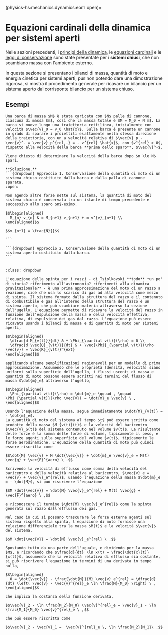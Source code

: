 (physics-hs:mechanics:dynamics:eom:open)=
# Equazioni cardinali della dinamica per sistemi aperti

Nelle sezioni precedenti, i [principi della dinamica](physics-hs:mechanics:dynamics:eom), le [equazioni cardinali](physics-hs:mechanics:dynamics:eom) e le [leggi di conservazione](physics-hs:mechanics:dynamics:conservation) sono state presentate per i **sistemi chiusi**, che non scambiano massa con l'ambiente esterno.

In questa sezione si presentano i bilanci di massa, quantità di moto e energia cinetica per sistemi aperti; pur non potendo dare una dimostrazione rigorosa, si mostra il procedimento generale per ricavare un bilancio per un sistema aperto dal corrisponte bilancio per un sistema chiuso.





## Esempi
````{prf:example} Sistemi discreti - Moto di una barca per reazione
Una barca di massa $M$ è stata caricata con $N$ palle di cannone, ciascuna di massa $m$, così che la massa totale è $M = M_0 + N m$. La barca si muove lungo una traiettoria rettilinea, inizialmente con velocità $\vec{v}_0 = v_0 \hat{x}$. Sulla barca è presente un cannone in grado di sparare i proiettili esattamente nella stessa direzione della traiettoria, con un a velocità relativa di $\vec{v}_p - \vec{v}^- = \vec{v}_p^{rel,-} = - v^{rel} \hat{x}$, con $v^{rel} > 0$, rispetto alla velocità della barca **prima dello sparo**, $\vec{v}^-$.

Viene chiesto di determinare la velocità della barca dopo $n \le N$ spari.

**Soluzione.**
```{dropdown} Approccio 1. Conservazione della quantità di moto di un sistema chiuso costituito dalla barca e dalla palla di cannone sparata.
:open:

Non agendo altre forze nette sul sistema, la quantità di moto del sistema chiuso è conservata tra un istante di tempo precedente e successivo allo sparo $n$-esimo.

$$\begin{aligned}
  M_{n} v_{n} & = M_{n+1} v_{n+1} + m v^{e}_{n+1} \\
\end{aligned}$$

$$v_{n+1} = \frac{N}{}$$

```

```{dropdown} Approccio 2. Conservazione della quantità di moto di un sistema aperto costituito dalla barca.
```

````
```{prf:example} Sistemi discreti - Moto di una giostra per reazione

```
```{prf:example} Sistemi continui - Equazione della spinta per i razzi - Tsiolkovski
:class: dropdown

L'equazione della spinta per i razzi - di Tsiolkovski **todo** *un po' di storia? riferimento all'astronomia? riferimenti alla dinamica gravitazionale?* - è una prima approssimazione del moto di un razzo a reazione, cioè che usa lo scarico di gas ad alta velocità come mezzo di spinta. Il sistema formato dalla struttura del razzo e il contenuto di combustibile e gas all'interno della struttura del razzo è un sistema aperto, che può scambiare materia attraverso la sezione dell'ugello. L'equazione permette di ricavare la velocità del razzo in funzione dell'espulsione della massa e della velocità effettiva, relativa, di espulsione dei gas dal razzo. L'equazione può essere ricavata usando i bilanci di massa e di quantità di moto per sistemi aperti, 

$$\begin{aligned}
  \dfrac{d M_{v(t)}}{dt} & + \Phi_{\partial v(t)}(\rho) = 0 \\
  \dfrac{d \vec{Q}_{v(t)}}{dt} & + \vec{\Phi}_{\partial v(t)}(\rho \vec{v}) = \vec{R}_{v(t)}^{ext}
\end{aligned}$$

applicando alcune semplificazioni ragionevoli per un modello di prima approssimazione. Assumendo che le proprietà (densità, velocità) siano uniformi sulla superficie dell'ugello, i flussi uscenti di massa e quantità di moto possono essere scritti nei termini del flusso di massa $\dot{m}_e$ attraverso l'ugello,

$$\begin{aligned}
  \Phi_{\partial v(t)}(\rho) = \dot{m}_e \qquad , \qquad \Phi_{\partial v(t)}(\rho \vec{v}) = \dot{m}_e \vec{v} \ ,
\end{aligned}$$

Usando l'equazione della massa, segue immediatamente $\dot{M}_{v(t)} = - \dot{m}_e$.
La quantità di moto del sistema al tempo $t$ può essere scritta come prodotto della massa $M_{v(t)}(t)$ e la velocità del baricentro $\vec{v}_G(t)$ del sistema contenuto nel volume $v(t)$. La risultante delle forze è la somma delle forze di volume, tipicamente il peso, e le forze agenti sulla superficie del volume $v(t)$, tipicamente le forze aerodinamiche. L'equazione della quantità di moto può quindi essere riscritta come

$$\dot{M} \vec{v} + M \dot{\vec{v}} + \dot{m}_e \vec{v}_e = M(t) \vec{g} + \vec{F}^{aero} \ .$$

Scrivendo la velocità di efflusso come somma della velocità del baricentro e della velocità relativa al baricentro, $\vec{v}_e = \vec{v} + \vec{v}_e^{rel}$, usando l'equazione della massa $\dot{m}_e = - \dot{M}$, si può riscrivere l'equazione

$$M \dot{\vec{v}} = \dot{M} \vec{v}_e^{rel} + M(t) \vec{g} + \vec{F}^{aero} \ ,$$

e riconoscere il termine $\dot{M} \vec{v}_e^{rel}$ come la spinta generata sul razzo dall'efflusso dei gas.

Nel caso in cui si possano trascurare le forze esterne agenti sul sistema rispetto alla spinta, l'equazione di moto fornisce una relazione differenziale tra la massa $M(t)$ e la velocità $\vec{v}$ del sistema,

$$M \dot{\vec{v}} = \dot{M} \vec{v}_e^{rel} \ .$$

Spostando tutto da una parte dell'uguale, e dividendo per la massa $M$, e ricordando che $\frac{d}{dt} \ln x(t) = \frac{\dot{x}(t)}{x(t)}$, assumendo che la velocità relativa di efflusso sia costante, si può riscrivere l'equazione in termini di una derivata in tempo nulla,

$$\begin{aligned}
  0 = \dot{\vec{v}} - \frac{\dot{M}}{M} \vec{v}_e^{rel} = \dfrac{d}{dt} \left( \vec{v} - \vec{v}^{rel}_e \ln \frac{M}{M_0} \right) \ ,
\end{aligned}$$

che implica la costanza della funzione derivata,

$$\vec{v}_2 - \ln \frac{M_2}{M_0} \vec{v}^{rel}_e = \vec{v}_1 - \ln \frac{M_1}{M_0} \vec{v}^{rel}_e \ ,$$

che può essere riscritta come

$$\vec{v}_2 - \vec{v}_1 =  \vec{v}^{rel}_e \, \ln \frac{M_2}{M_1}\ .$$



```
